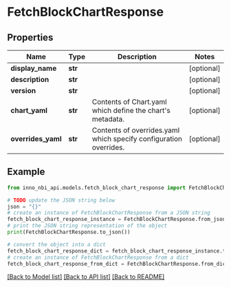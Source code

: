 # FetchBlockChartResponse


## Properties

Name | Type | Description | Notes
------------ | ------------- | ------------- | -------------
**display_name** | **str** |  | [optional] 
**description** | **str** |  | [optional] 
**version** | **str** |  | [optional] 
**chart_yaml** | **str** | Contents of Chart.yaml which define the chart&#39;s metadata. | [optional] 
**overrides_yaml** | **str** | Contents of overrides.yaml which specify configuration overrides. | [optional] 

## Example

```python
from inno_nbi_api.models.fetch_block_chart_response import FetchBlockChartResponse

# TODO update the JSON string below
json = "{}"
# create an instance of FetchBlockChartResponse from a JSON string
fetch_block_chart_response_instance = FetchBlockChartResponse.from_json(json)
# print the JSON string representation of the object
print(FetchBlockChartResponse.to_json())

# convert the object into a dict
fetch_block_chart_response_dict = fetch_block_chart_response_instance.to_dict()
# create an instance of FetchBlockChartResponse from a dict
fetch_block_chart_response_from_dict = FetchBlockChartResponse.from_dict(fetch_block_chart_response_dict)
```
[[Back to Model list]](../README.md#documentation-for-models) [[Back to API list]](../README.md#documentation-for-api-endpoints) [[Back to README]](../README.md)


